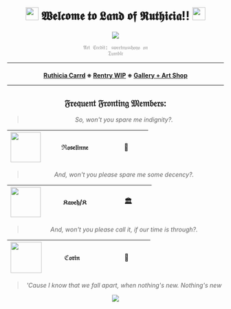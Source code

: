 <div align="center">
  
<h1><img src="https://pixels.crd.co/assets/images/gallery08/76883d7c.gif?v=7212058b" width="30"> 𝖂𝖊𝖑𝖈𝖔𝖒𝖊 𝖙𝖔 𝕷𝖆𝖓𝖉 𝖔𝖋 𝕽𝖚𝖙𝖍𝖎𝖈𝖎𝖆!! <img src="https://pixels.crd.co/assets/images/gallery08/76883d7c.gif?v=7212058b" width="30"></h1>

</div>

<div align="center">

  <a href="https://www.tumblr.com/sweetnusshoyo/768558162496372736?source=share"><img src="https://64.media.tumblr.com/626f628dee9a7a2b310b61719d638d43/649e5ceaae3986a5-81/s2048x3072/6ac50c362e44c52b35c7e52009ab45d353c52791.gifv"></a>

  <code style="color : gray">𝔄𝔯𝔱 ℭ𝔯𝔢𝔡𝔦𝔱: 𝔰𝔴𝔢𝔢𝔱𝔫𝔲𝔰𝔰𝔥𝔬𝔶𝔬 𝔬𝔫 𝔗𝔲𝔪𝔟𝔩𝔯</code> 

***

<h4>
  
<a href="https://ruthiciasys.carrd.co/">Ruthicia Carrd</a>
※
<a href="https://rentry.co/ruthicia">Rentry WIP</a>
※
<a href="https://szp-art.carrd.co/#">Gallery + Art Shop</a>

***

</h4>

  
 <h2> 𝔉𝔯𝔢𝔮𝔲𝔢𝔫𝔱 𝔉𝔯𝔬𝔫𝔱𝔦𝔫𝔤 𝔐𝔢𝔪𝔟𝔢𝔯𝔰: </h2>

  
  <blockquote><i>So, won't you spare me indignity?.</i></blockquote>

|<a href="https://www.deviantart.com/doosio"><img src="https://images-wixmp-ed30a86b8c4ca887773594c2.wixmp.com/f/e15a9051-e20c-467a-8375-90dee1a91fc4/dhgsfcl-d156000c-e878-47fd-9b28-d1a776960537.gif?token=eyJ0eXAiOiJKV1QiLCJhbGciOiJIUzI1NiJ9.eyJzdWIiOiJ1cm46YXBwOjdlMGQxODg5ODIyNjQzNzNhNWYwZDQxNWVhMGQyNmUwIiwiaXNzIjoidXJuOmFwcDo3ZTBkMTg4OTgyMjY0MzczYTVmMGQ0MTVlYTBkMjZlMCIsIm9iaiI6W1t7InBhdGgiOiJcL2ZcL2UxNWE5MDUxLWUyMGMtNDY3YS04Mzc1LTkwZGVlMWE5MWZjNFwvZGhnc2ZjbC1kMTU2MDAwYy1lODc4LTQ3ZmQtOWIyOC1kMWE3NzY5NjA1MzcuZ2lmIn1dXSwiYXVkIjpbInVybjpzZXJ2aWNlOmZpbGUuZG93bmxvYWQiXX0.3oIjBUkl8gOuG1dhLGapBgIx0lJs1OHVPmxJGJVg8uE" width="70"></a>|            ℜ𝔬𝔰𝔢𝔩𝔦𝔫𝔫𝔢            |                   🌙                  |
| :-------------: | :-------------: | :-------------: |

<blockquote><i>And, won't you please spare me some decency?.</i></blockquote>

|<a href="https://www.deviantart.com/doosio"><img src="https://media.giphy.com/media/xKGR1Z4odA5Cm1ZEOh/giphy.gif" width="70"></a>|             𝔎𝔞𝔳𝔢𝔥/𝔎             |                   🏛                  |
| :-------------: | :-------------: | :-------------: |

<blockquote><i>And, won't you please call it, if our time is through?.</i></blockquote>

|<a href="https://www.deviantart.com/doosio"><img src="https://images-wixmp-ed30a86b8c4ca887773594c2.wixmp.com/f/e15a9051-e20c-467a-8375-90dee1a91fc4/dh2ovqa-62af7643-5a0e-4103-bee1-4514003ef9ea.gif?token=eyJ0eXAiOiJKV1QiLCJhbGciOiJIUzI1NiJ9.eyJzdWIiOiJ1cm46YXBwOjdlMGQxODg5ODIyNjQzNzNhNWYwZDQxNWVhMGQyNmUwIiwiaXNzIjoidXJuOmFwcDo3ZTBkMTg4OTgyMjY0MzczYTVmMGQ0MTVlYTBkMjZlMCIsIm9iaiI6W1t7InBhdGgiOiJcL2ZcL2UxNWE5MDUxLWUyMGMtNDY3YS04Mzc1LTkwZGVlMWE5MWZjNFwvZGgyb3ZxYS02MmFmNzY0My01YTBlLTQxMDMtYmVlMS00NTE0MDAzZWY5ZWEuZ2lmIn1dXSwiYXVkIjpbInVybjpzZXJ2aWNlOmZpbGUuZG93bmxvYWQiXX0.QmOU9lWv22paWxerRQRg5G3XjjrHhGfjcSFD08HybOM" width="72"></a>|                ℭ𝔬𝔯𝔦𝔫                  |                   🦈                   |
| :-------------: | :-------------: | :-------------: |

<blockquote><i>'Cause I know that we fall apart, when nothing's new. Nothing's new</i></blockquote>




<p align="center"> <img src="https://komarev.com/ghpvc/?username=ruthiciasys&color=gray">
</p>
</div>
<!---

Ruthiciasys/Ruthiciasys is a ✨ special ✨ repository because its `README.md` (this file) appears on your GitHub profile.
You can click the Preview link to take a look at your changes.
--->
